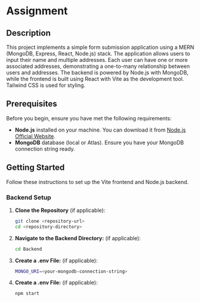 # Assignment

## Description

This project implements a simple form submission application using a MERN (MongoDB, Express, React, Node.js) stack. The application allows users to input their name and multiple addresses. Each user can have one or more associated addresses, demonstrating a one-to-many relationship between users and addresses. The backend is powered by Node.js with MongoDB, while the frontend is built using React with Vite as the development tool. Tailwind CSS is used for styling.

## Prerequisites

Before you begin, ensure you have met the following requirements:

- **Node.js** installed on your machine. You can download it from [Node.js Official Website](https://nodejs.org/).
- **MongoDB** database (local or Atlas). Ensure you have your MongoDB connection string ready.

## Getting Started

Follow these instructions to set up the Vite frontend and Node.js backend.

### Backend Setup

1. **Clone the Repository** (if applicable):
   ```bash
   git clone <repository-url>
   cd <repository-directory>

2. **Navigate to the Backend Directory:** (if applicable):
   ```bash
   cd Backend

4. **Create a .env File:** (if applicable):
   ```bash
   MONGO_URI=<your-mongodb-connection-string>

5. **Create a .env File:** (if applicable):
   ```bash
   npm start


